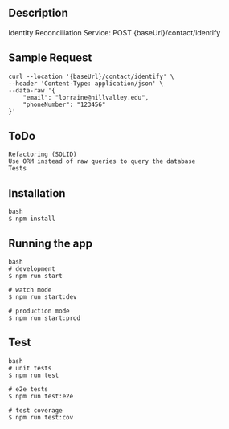 ## Description

Identity Reconciliation Service: POST {baseUrl}/contact/identify

## Sample Request

```
curl --location '{baseUrl}/contact/identify' \
--header 'Content-Type: application/json' \
--data-raw '{
    "email": "lorraine@hillvalley.edu",
    "phoneNumber": "123456"
}'
```

## ToDo

```
Refactoring (SOLID)
Use ORM instead of raw queries to query the database
Tests
```

## Installation

```
bash
$ npm install
```

## Running the app

```
bash
# development
$ npm run start

# watch mode
$ npm run start:dev

# production mode
$ npm run start:prod
```

## Test

```
bash
# unit tests
$ npm run test

# e2e tests
$ npm run test:e2e

# test coverage
$ npm run test:cov
```
